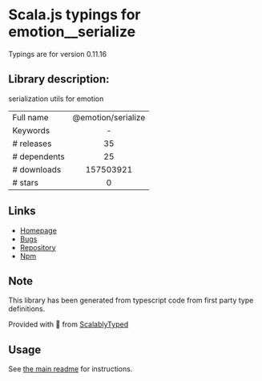 
# Scala.js typings for emotion__serialize

Typings are for version 0.11.16

## Library description:
serialization utils for emotion

|                    |                 |
| ------------------ | :-------------: |
| Full name          | @emotion/serialize |
| Keywords           | - |
| # releases         | 35 |
| # dependents       | 25 |
| # downloads        | 157503921 |
| # stars            | 0 |

## Links
- [Homepage](https://github.com/emotion-js/emotion#readme)
- [Bugs](https://github.com/emotion-js/emotion/issues)
- [Repository](https://github.com/emotion-js/emotion)
- [Npm](https://www.npmjs.com/package/%40emotion%2Fserialize)
    


## Note
This library has been generated from typescript code from first party type definitions.

Provided with :purple_heart: from [ScalablyTyped](https://github.com/oyvindberg/ScalablyTyped)

## Usage
See [the main readme](../../readme.md) for instructions.


